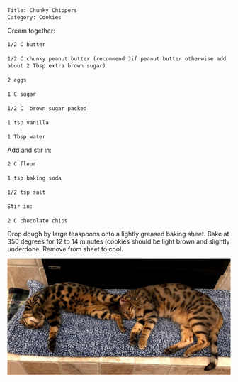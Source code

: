 ~~~ recipe-info
Title: Chunky Chippers
Category: Cookies
~~~

Cream together:

~~~ recipe-ingredients
1/2 C butter

1/2 C chunky peanut butter (recommend Jif peanut butter otherwise add about 2 Tbsp extra brown sugar)

2 eggs

1 C sugar

1/2 C  brown sugar packed

1 tsp vanilla

1 Tbsp water
~~~

Add and stir in:

~~~ recipe-ingredients
2 C flour

1 tsp baking soda

1/2 tsp salt

Stir in:

2 C chocolate chips
~~~

Drop dough by large teaspoons onto a lightly greased baking sheet. Bake at 350 degrees for 12 to 14
minutes (cookies should be light brown and slightly underdone. Remove from sheet to cool.

![Ginger Snap and Chocolate Chip](ChunkyChippers.jpg "Ginger Snap and Chocolate Chip")
